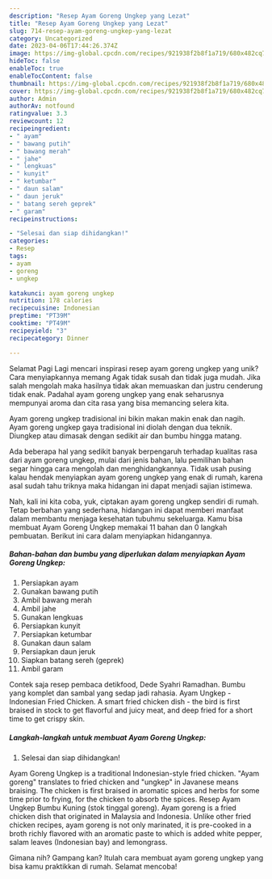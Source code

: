 ```yaml
---
description: "Resep Ayam Goreng Ungkep yang Lezat"
title: "Resep Ayam Goreng Ungkep yang Lezat"
slug: 714-resep-ayam-goreng-ungkep-yang-lezat
category: Uncategorized
date: 2023-04-06T17:44:26.374Z
image: https://img-global.cpcdn.com/recipes/921938f2b8f1a719/680x482cq70/ayam-goreng-ungkep-foto-resep-utama.jpg
hideToc: false
enableToc: true
enableTocContent: false
thumbnail: https://img-global.cpcdn.com/recipes/921938f2b8f1a719/680x482cq70/ayam-goreng-ungkep-foto-resep-utama.jpg
cover: https://img-global.cpcdn.com/recipes/921938f2b8f1a719/680x482cq70/ayam-goreng-ungkep-foto-resep-utama.jpg
author: Admin
authorAv: notfound
ratingvalue: 3.3
reviewcount: 12
recipeingredient:
- " ayam"
- " bawang putih"
- " bawang merah"
- " jahe"
- " lengkuas"
- " kunyit"
- " ketumbar"
- " daun salam"
- " daun jeruk"
- " batang sereh geprek"
- " garam"
recipeinstructions:

- "Selesai dan siap dihidangkan!"
categories:
- Resep
tags:
- ayam
- goreng
- ungkep

katakunci: ayam goreng ungkep 
nutrition: 178 calories
recipecuisine: Indonesian
preptime: "PT39M"
cooktime: "PT49M"
recipeyield: "3"
recipecategory: Dinner

---
```



Selamat Pagi Lagi mencari inspirasi resep ayam goreng ungkep yang unik? Cara menyiapkannya memang Agak tidak susah dan tidak juga mudah. Jika salah mengolah maka hasilnya tidak akan memuaskan dan justru cenderung tidak enak. Padahal ayam goreng ungkep yang enak seharusnya mempunyai aroma dan cita rasa yang bisa memancing selera kita.


Ayam goreng ungkep tradisional ini bikin makan makin enak dan nagih. Ayam goreng ungkep gaya tradisional ini diolah dengan dua teknik. Diungkep atau dimasak dengan sedikit air dan bumbu hingga matang.

Ada beberapa hal yang sedikit banyak berpengaruh terhadap kualitas rasa dari ayam goreng ungkep, mulai dari jenis bahan, lalu pemilihan bahan segar hingga cara mengolah dan menghidangkannya. Tidak usah pusing kalau hendak menyiapkan ayam goreng ungkep yang enak di rumah, karena asal sudah tahu triknya maka hidangan ini dapat menjadi sajian istimewa.


Nah, kali ini kita coba, yuk, ciptakan ayam goreng ungkep sendiri di rumah. Tetap berbahan yang sederhana, hidangan ini dapat memberi manfaat dalam membantu menjaga kesehatan tubuhmu sekeluarga. Kamu bisa membuat Ayam Goreng Ungkep memakai 11 bahan dan 0 langkah pembuatan. Berikut ini cara dalam menyiapkan hidangannya.

<!--inarticleads1-->

##### Bahan-bahan dan bumbu yang diperlukan dalam menyiapkan Ayam Goreng Ungkep:

1. Persiapkan  ayam
1. Gunakan  bawang putih
1. Ambil  bawang merah
1. Ambil  jahe
1. Gunakan  lengkuas
1. Persiapkan  kunyit
1. Persiapkan  ketumbar
1. Gunakan  daun salam
1. Persiapkan  daun jeruk
1. Siapkan  batang sereh (geprek)
1. Ambil  garam


Contek saja resep pembaca detikfood, Dede Syahri Ramadhan. Bumbu yang komplet dan sambal yang sedap jadi rahasia. Ayam Ungkep - Indonesian Fried Chicken. A smart fried chicken dish - the bird is first braised in stock to get flavorful and juicy meat, and deep fried for a short time to get crispy skin. 

<!--inarticleads2-->

##### Langkah-langkah untuk membuat Ayam Goreng Ungkep:


1. Selesai dan siap dihidangkan!

Ayam Goreng Ungkep is a traditional Indonesian-style fried chicken. &#34;Ayam goreng&#34; translates to fried chicken and &#34;ungkep&#34; in Javanese means braising. The chicken is first braised in aromatic spices and herbs for some time prior to frying, for the chicken to absorb the spices. Resep Ayam Ungkep Bumbu Kuning (stok tinggal goreng). Ayam goreng is a fried chicken dish that originated in Malaysia and Indonesia. Unlike other fried chicken recipes, ayam goreng is not only marinated, it is pre-cooked in a broth richly flavored with an aromatic paste to which is added white pepper, salam leaves (Indonesian bay) and lemongrass. 

Gimana nih? Gampang kan? Itulah cara membuat ayam goreng ungkep yang bisa kamu praktikkan di rumah. Selamat mencoba!
